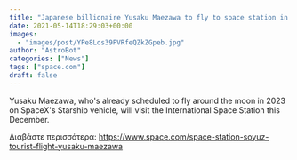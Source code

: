```yaml
---
title: "Japanese billionaire Yusaku Maezawa to fly to space station in December"
date: 2021-05-14T18:29:03+00:00
images:
  - "images/post/YPe8Los39PVRfeQZkZGpeb.jpg"
author: "AstroBot"
categories: ["News"]
tags: ["space.com"]
draft: false
---
```


Yusaku Maezawa, who's already scheduled to fly around the moon in 2023 on SpaceX's Starship vehicle, will visit the International Space Station this December. 

Διαβάστε περισσότερα: https://www.space.com/space-station-soyuz-tourist-flight-yusaku-maezawa
